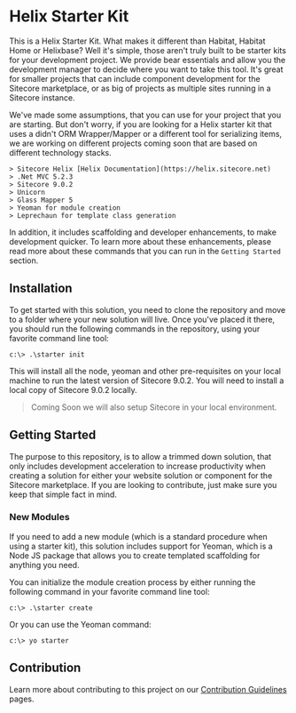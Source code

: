 # Helix Starter Kit

This is a Helix Starter Kit.  What makes it different than Habitat, Habitat Home or Helixbase? Well it's simple, those aren't truly built to be starter kits for your development project.  We provide bear essentials and allow you the development manager to decide where you want to take this tool.  It's great for smaller projects that can include component development for the Sitecore marketplace, or as big of projects as multiple sites running in a Sitecore instance.

We've made some assumptions, that you can use for your project that you are starting.  But don't worry, if you are looking for a Helix starter kit that uses a didn't ORM Wrapper/Mapper or a different tool for serializing items, we are working on different projects coming soon that are based on different technology stacks.

    > Sitecore Helix [Helix Documentation](https://helix.sitecore.net)
	> .Net MVC 5.2.3
	> Sitecore 9.0.2
	> Unicorn
	> Glass Mapper 5
	> Yeoman for module creation
	> Leprechaun for template class generation

In addition, it includes scaffolding and developer enhancements, to make development quicker.  To learn more about these enhancements, please read more about these commands that you can run in the `Getting Started` section.

## Installation

To get started with this solution, you need to clone the repository and move to a folder where your new solution will live.  Once you've placed it there, you should run the following commands in the repository, using your favorite command line tool:

    c:\> .\starter init

This will install all the node, yeoman and other pre-requisites on your local machine to run the latest version of Sitecore 9.0.2.  You will need to install a local copy of Sitecore 9.0.2 locally.

> Coming Soon we will also setup Sitecore in your local environment.

## Getting Started

The purpose to this repository, is to allow a trimmed down solution, that only includes development acceleration to increase productivity when creating a solution for either your website solution or component for the Sitecore marketplace.  If you are looking to contribute, just make sure you keep that simple fact in mind.

### New Modules

If you need to add a new module (which is a standard procedure when using a starter kit), this solution includes support for Yeoman, which is a Node JS package that allows you to create templated scaffolding for anything you need.  

You can initialize the module creation process by either running the following command in your favorite command line tool:

    c:\> .\starter create

Or you can use the Yeoman command:

    c:\> yo starter

## Contribution

Learn more about contributing to this project on our [Contribution Guidelines](docs\Contributing.md) pages.

